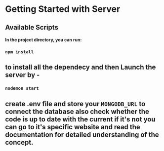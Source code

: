 # Getting Started with Server

## Available Scripts

#### In the project directory, you can run:

### `npm install`

## to install all the dependecy and then Launch the server by -

### `nodemon start`

## create .env file and store your `MONGODB_URL` to connect the database also check whether the code is up to date with the current if it's not you can go to it's specific website and read the documentation for detailed understanding of the concept.
